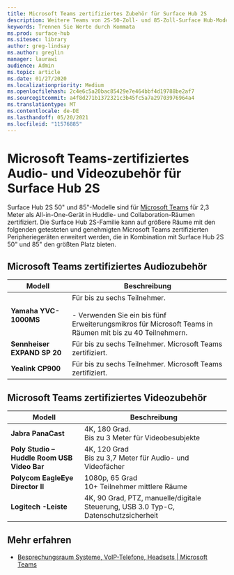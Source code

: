 ```yaml
---
title: Microsoft Teams zertifiziertes Zubehör für Surface Hub 2S
description: Weitere Teams von 2S-50-Zoll- und 85-Zoll-Surface Hub-Modellen finden Sie unter Surface Hub zertifizierten Audio- und Videozubehör.
keywords: Trennen Sie Werte durch Kommata
ms.prod: surface-hub
ms.sitesec: library
author: greg-lindsay
ms.author: greglin
manager: laurawi
audience: Admin
ms.topic: article
ms.date: 01/27/2020
ms.localizationpriority: Medium
ms.openlocfilehash: 2c4e6c5a20bac85429e7e464bbf4d19788be2af7
ms.sourcegitcommit: a4f8d271b1372321c3b45fc5a7a29703976964a4
ms.translationtype: MT
ms.contentlocale: de-DE
ms.lasthandoff: 05/20/2021
ms.locfileid: "11576885"
---
```

# <a name="microsoft-teams-certified-audio-and-video-accessories-for-surface-hub-2s"></a>Microsoft Teams-zertifiziertes Audio- und Videozubehör für Surface Hub 2S

Surface Hub 2S 50" und 85"-Modelle sind für [Microsoft Teams](https://www.microsoft.com/microsoft-teams/across-devices/devices/product?deviceid=31) für 2,3 Meter als All-in-One-Gerät in Huddle- und Collaboration-Räumen zertifiziert. Die Surface Hub 2S-Familie kann auf größere Räume mit den folgenden getesteten und genehmigten Microsoft Teams zertifizierten Peripheriegeräten erweitert werden, die in Kombination mit Surface Hub 2S 50" und 85" den größten Platz bieten.

## <a name="microsoft-teams-certified-audio-accessories"></a>Microsoft Teams zertifiziertes Audiozubehör 

| Modell                                | Beschreibung                                                                                                                                                                                                                                                                                              |
| ------------------------------------ | -------------------------------------------------------------------------------------------------------------------------------------------------------------------------------------------------------------------------------------------------------------------------------------------------------- |
| **Yamaha YVC-1000MS**<br>        | Für bis zu sechs Teilnehmer.<br><br>- Verwenden Sie ein bis fünf Erweiterungsmikros für Microsoft Teams in Räumen mit bis zu 40 Teilnehmern.                                                                                                                                                               |
| **Sennheiser EXPAND SP 20**<br> | Für bis zu sechs Teilnehmer. Microsoft Teams zertifiziert.                                                                                                                                                                                                                                                   |
| **Yealink CP900**<br>           | Für bis zu sechs Teilnehmer. Microsoft Teams zertifiziert.                                                                                                                                                                                                                                                   |

 
## <a name="microsoft-teams-certified-video-accessories"></a>Microsoft Teams zertifiziertes Videozubehör

| Modell                                       | Beschreibung                                                                    |
| ------------------------------------------- | ------------------------------------------------------------------------------ |
| **Jabra PanaCast**<br>                  | 4K, 180 Grad.<br>Bis zu 3 Meter für Videobesubjekte                          |
| **Poly Studio – Huddle Room USB Video Bar** | 4K, 120 Grad<br>Bis zu 3,7 Meter für Audio- und Videofächer                 |
| **Polycom EagleEye Director II**<br>    | 1080p, 65 Grad<br>10+ Teilnehmer mittlere Räume                             |
| **Logitech -Leiste**                      | 4K, 90 Grad, PTZ, manuelle/digitale Steuerung, USB 3.0 Typ-C, Datenschutzsicherheit |

## <a name="learn-more"></a>Mehr erfahren

- [Besprechungsraum Systeme, VoIP-Telefone, Headsets | Microsoft Teams](https://www.microsoft.com/microsoft-teams/across-devices/)
